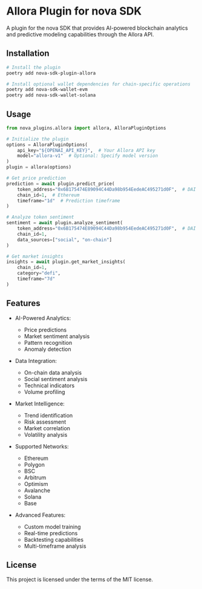 # Allora Plugin for nova SDK

A plugin for the nova SDK that provides AI-powered blockchain analytics and predictive modeling capabilities through the Allora API.

## Installation

```bash
# Install the plugin
poetry add nova-sdk-plugin-allora

# Install optional wallet dependencies for chain-specific operations
poetry add nova-sdk-wallet-evm
poetry add nova-sdk-wallet-solana
```

## Usage

```python
from nova_plugins.allora import allora, AlloraPluginOptions

# Initialize the plugin
options = AlloraPluginOptions(
    api_key="${OPENAI_API_KEY}",  # Your Allora API key
    model="allora-v1"  # Optional: Specify model version
)
plugin = allora(options)

# Get price prediction
prediction = await plugin.predict_price(
    token_address="0x6B175474E89094C44Da98b954EedeAC495271d0F",  # DAI
    chain_id=1,  # Ethereum
    timeframe="1d"  # Prediction timeframe
)

# Analyze token sentiment
sentiment = await plugin.analyze_sentiment(
    token_address="0x6B175474E89094C44Da98b954EedeAC495271d0F",  # DAI
    chain_id=1,
    data_sources=["social", "on-chain"]
)

# Get market insights
insights = await plugin.get_market_insights(
    chain_id=1,
    category="defi",
    timeframe="7d"
)
```

## Features

- AI-Powered Analytics:
  - Price predictions
  - Market sentiment analysis
  - Pattern recognition
  - Anomaly detection

- Data Integration:
  - On-chain data analysis
  - Social sentiment analysis
  - Technical indicators
  - Volume profiling

- Market Intelligence:
  - Trend identification
  - Risk assessment
  - Market correlation
  - Volatility analysis

- Supported Networks:
  - Ethereum
  - Polygon
  - BSC
  - Arbitrum
  - Optimism
  - Avalanche
  - Solana
  - Base

- Advanced Features:
  - Custom model training
  - Real-time predictions
  - Backtesting capabilities
  - Multi-timeframe analysis

## License

This project is licensed under the terms of the MIT license.
